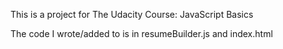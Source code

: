 
This is a project for The Udacity Course: JavaScript Basics

The code I wrote/added to is in resumeBuilder.js and index.html

